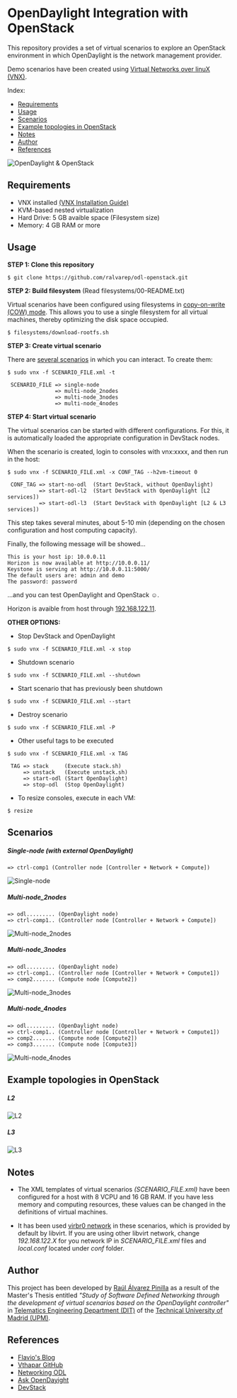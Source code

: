 # OpenDaylight Integration with OpenStack
This repository provides a set of virtual scenarios to explore an OpenStack environment in which OpenDaylight is the network management provider.

Demo scenarios have been created using [Virtual Networks over linuX (VNX)](http://www.dit.upm.es/~vnx/).

Index:
- [Requirements](https://github.com/ralvarep/odl-openstack#requirements)
- [Usage](https://github.com/ralvarep/odl-openstack#usage)
- [Scenarios](https://github.com/ralvarep/odl-openstack#scenarios)
- [Example topologies in OpenStack](https://github.com/ralvarep/odl-openstack#example-topologies-in-openstack)
- [Notes](https://github.com/ralvarep/odl-openstack#notes)
- [Author](https://github.com/ralvarep/odl-openstack#author)
- [References](https://github.com/ralvarep/odl-openstack#references)

![OpenDaylight & OpenStack](https://raw.githubusercontent.com/ralvarep/odl-openstack/master/network_maps/odl-openstack.jpg)


## Requirements

 - VNX installed [(VNX Installation Guide)](http://web.dit.upm.es/vnxwiki/index.php/Vnx-install)
 - KVM-based nested virtualization
 - Hard Drive: 5 GB avaible space (Filesystem size)
 - Memory: 4 GB RAM or more

## Usage

**STEP 1: Clone this repository**
~~~
$ git clone https://github.com/ralvarep/odl-openstack.git
~~~

**STEP 2: Build filesystem** (Read filesystems/00-README.txt)

Virtual scenarios have been configured using filesystems in [copy-on-write (COW) mode](https://en.wikipedia.org/wiki/Copy-on-write). This allows you to use a single filesystem for all virtual machines, thereby optimizing the disk space occupied.
~~~
$ filesystems/download-rootfs.sh
~~~

**STEP 3: Create virtual scenario**

There are [several scenarios](https://github.com/ralvarep/odl-openstack#scenarios) in which you can interact. To create them:
~~~
$ sudo vnx -f SCENARIO_FILE.xml -t

 SCENARIO_FILE => single-node
               => multi-node_2nodes
               => multi-node_3nodes
               => multi-node_4nodes
~~~

**STEP 4: Start virtual scenario**

The virtual scenarios can be started with different configurations. For this, it is automatically loaded the appropriate configuration in DevStack nodes.

When the scenario is created, login to consoles with vnx:xxxx, and then run in the host:
~~~
$ sudo vnx -f SCENARIO_FILE.xml -x CONF_TAG --h2vm-timeout 0

 CONF_TAG => start-no-odl  (Start DevStack, without OpenDaylight)
          => start-odl-l2  (Start DevStack with OpenDaylight [L2 services])
          => start-odl-l3  (Start DevStack with OpenDaylight [L2 & L3 services])
~~~
This step takes several minutes, about 5-10 min (depending on the chosen configuration and host computing capacity).

Finally, the following message will be showed...
~~~
This is your host ip: 10.0.0.11
Horizon is now available at http://10.0.0.11/
Keystone is serving at http://10.0.0.11:5000/
The default users are: admin and demo
The password: password
~~~
...and you can test OpenDaylight and OpenStack ☺. 

Horizon is avaible from host through [192.168.122.11](https://192.168.122.11).

**OTHER OPTIONS:**

* Stop DevStack and OpenDaylight
~~~
$ sudo vnx -f SCENARIO_FILE.xml -x stop
~~~
* Shutdown scenario
~~~
$ sudo vnx -f SCENARIO_FILE.xml --shutdown
~~~
* Start scenario that has previously been shutdown
~~~
$ sudo vnx -f SCENARIO_FILE.xml --start
~~~
* Destroy scenario
~~~
$ sudo vnx -f SCENARIO_FILE.xml -P
~~~
* Other useful tags to be executed
~~~
$ sudo vnx -f SCENARIO_FILE.xml -x TAG

 TAG => stack     (Execute stack.sh)
     => unstack   (Execute unstack.sh)
     => start-odl (Start OpenDaylight)
     => stop-odl  (Stop OpenDaylight)
~~~
* To resize consoles, execute in each VM:
~~~
$ resize
~~~


## Scenarios

##### Single-node (with external OpenDaylight)
~~~
=> ctrl-comp1 (Controller node [Controller + Network + Compute])
~~~
![Single-node](https://raw.githubusercontent.com/ralvarep/odl-openstack/master/network_maps/single-node.jpg)

##### Multi-node_2nodes
~~~
=> odl......... (OpenDaylight node)
=> ctrl-comp1.. (Controller node [Controller + Network + Compute])
~~~
![Multi-node_2nodes](https://raw.githubusercontent.com/ralvarep/odl-openstack/master/network_maps/multi-node_2nodes.jpg)

##### Multi-node_3nodes
~~~
=> odl......... (OpenDaylight node)
=> ctrl-comp1.. (Controller node [Controller + Network + Compute1])
=> comp2....... (Compute node [Compute2])
~~~
![Multi-node_3nodes](https://raw.githubusercontent.com/ralvarep/odl-openstack/master/network_maps/multi-node_3nodes.jpg)

##### Multi-node_4nodes
~~~
=> odl......... (OpenDaylight node)
=> ctrl-comp1.. (Controller node [Controller + Network + Compute1])
=> comp2....... (Compute node [Compute2])
=> comp3....... (Compute node [Compute3])
~~~
![Multi-node_4nodes](https://raw.githubusercontent.com/ralvarep/odl-openstack/master/network_maps/multi-node_4nodes.jpg)


## Example topologies in OpenStack

##### L2
![L2](https://raw.githubusercontent.com/ralvarep/odl-openstack/master/network_maps/openstack-l2.jpg)

##### L3
![L3](https://raw.githubusercontent.com/ralvarep/odl-openstack/master/network_maps/openstack-l3.jpg)


## Notes

* The XML templates of virtual scenarios *(SCENARIO_FILE.xml)* have been configured for a host with 8 VCPU and 16 GB RAM. If you have less memory and computing resources, these values can be changed in the definitions of virtual machines.

* It has been used [virbr0 network](http://wiki.libvirt.org/page/VirtualNetworking) in these scenarios, which is provided by default by libvirt. If you are using other libvirt network, change *192.168.122.X* for you network IP in *SCENARIO_FILE.xml* files and *local.conf* located under *conf* folder.


## Author

This project has been developed by [Raúl Álvarez Pinilla](https://es.linkedin.com/in/raulalvarezpinilla) as a result of the Master's Thesis entitled *"Study of Software Defined Networking through the development of virtual scenarios based on the OpenDaylight controller"* in [Telematics Engineering Department (DIT)](http://www.dit.upm.es) of the [Technical University of Madrid (UPM)](http://www.upm.es/).


## References

 *  [Flavio's Blog](http://www.flaviof.com/blog/category/work.html)
 *  [Vthapar GitHub](https://github.com/vthapar/odl-openstack)
 *  [Networking ODL](https://github.com/openstack/networking-odl)
 *  [Ask OpenDayight](https://ask.opendaylight.org/questions/)
 *  [DevStack](http://docs.openstack.org/developer/devstack/)

 
